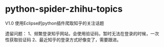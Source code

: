 # python-spider-zhihu-topics

V1.0
使用Eclipse的python插件爬取知乎的关注话题

遗留问题：
        1、频繁登录知乎网站，会使用验证码，暂时无法在登录的时候，一次性获取验证码
        2、最近知乎的登录方式好像变了，需要跟进。

